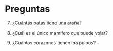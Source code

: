 # Preguntas
7. ¿Cuántas patas tiene una araña?

8. ¿Cuál es el único mamífero que puede volar?

9. ¿Cuántos corazones tienen los pulpos?
